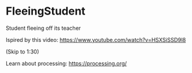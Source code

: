 # FleeingStudent
Student fleeing off its teacher

Ispired by this video:
https://www.youtube.com/watch?v=HSXSiSSD9l8

(Skip to 1:30)

Learn about processing:
https://processing.org/
